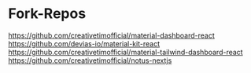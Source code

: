 # Fork-Repos
https://github.com/creativetimofficial/material-dashboard-react
https://github.com/devias-io/material-kit-react
https://github.com/creativetimofficial/material-tailwind-dashboard-react
https://github.com/creativetimofficial/notus-nextjs
